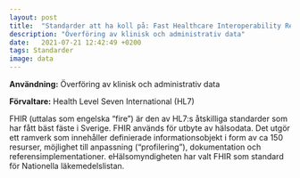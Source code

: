 ```yaml
---
layout: post
title:  "Standarder att ha koll på: Fast Healthcare Interoperability Resources (FHIR)"
description: "Överföring av klinisk och administrativ data"
date:   2021-07-21 12:42:49 +0200
tags: Standarder
image: data
---
```

**Användning:** Överföring av klinisk och administrativ data

**Förvaltare:** Health Level Seven International (HL7)

FHIR (uttalas som engelska “fire”) är den av HL7:s åtskilliga standarder som har fått bäst fäste i Sverige. FHIR används för utbyte av hälsodata. Det utgör ett ramverk som innehåller definierade informationsobjekt i form av ca 150 resurser, möjlighet till anpassning (“profilering”), dokumentation och referensimplementationer. eHälsomyndigheten har valt FHIR som standard för Nationella läkemedelslistan.
